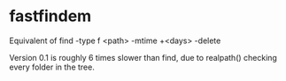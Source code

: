 # fastfindem
Equivalent of find -type f &lt;path> -mtime +&lt;days> -delete

Version 0.1 is roughly 6 times slower than find, due to realpath() checking every folder in the tree.
